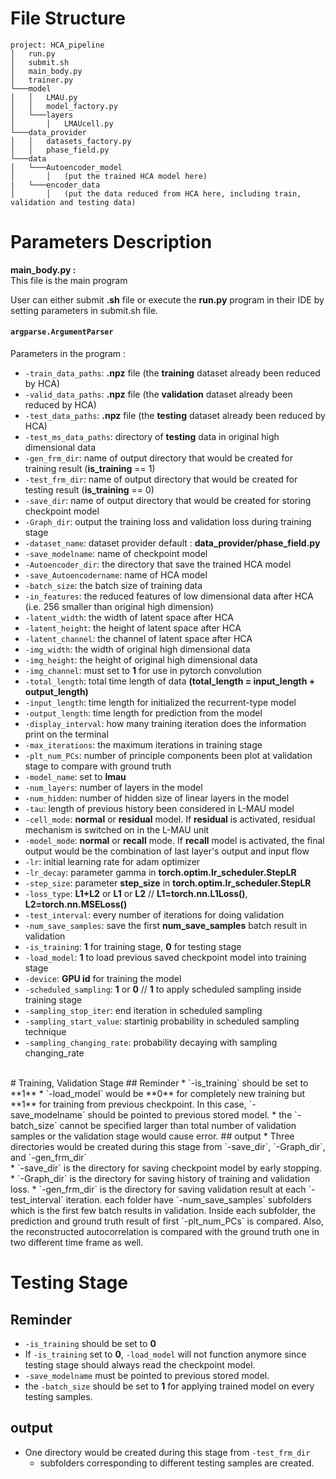 # File Structure
```
project: HCA_pipeline
│   run.py
│   submit.sh
│   main_body.py
│   trainer.py 
└───model 
│   │   LMAU.py
│   │   model_factory.py
│   └───layers
│       │   LMAUcell.py   
└───data_provider
│   │   datasets_factory.py
│   │   phase_field.py
└───data
│   └───Autoencoder_model
│       │   (put the trained HCA model here)
|   └───encoder_data
│       │   (put the data reduced from HCA here, including train, validation and testing data)
```

# Parameters Description
**main_body.py :** <br> 
This file is the main program

User can either submit **.sh**  file or execute the **run.py** program in their IDE by setting parameters in submit.sh file.
<br>

#### `argparse.ArgumentParser`

Parameters in the program : <br>

- `-train_data_paths`: **.npz** file (the **training** dataset already been reduced by HCA)
- `-valid_data_paths`: **.npz** file (the **validation** dataset already been reduced by HCA)
- `-test_data_paths`: **.npz** file (the **testing** dataset already been reduced by HCA)
- `-test_ms_data_paths`: directory of **testing** data in original high dimensional data
- `-gen_frm_dir`: name of output directory that would be created for training result (**is_training** == 1)
- `-test_frm_dir`: name of output directory that would be created for testing result (**is_training** == 0)
- `-save_dir`: name of output directory that would be created for storing checkpoint model
- `-Graph_dir`: output the training loss and validation loss during training stage 
- `-dataset_name`: dataset provider  default : **data_provider/phase_field.py**
- `-save_modelname`: name of checkpoint model
- `-Autoencoder_dir`: the directory that save the trained HCA model
- `-save_Autoencodername`: name of HCA model
- `-batch_size`: the batch size of training data
- `-in_features`: the reduced features of low dimensional data after HCA (i.e. 256 smaller than original high dimension)
- `-latent_width`: the width of latent space after HCA
- `-latent_height`: the height of latent space after HCA
- `-latent_channel`: the channel of latent space after HCA
- `-img_width`: the width of original high dimensional data
- `-img_height`: the height of original high dimensional data
- `-img_channel`: must set to **1** for use in pytorch convolution
- `-total_length`: total time length of data **(total_length = input_length + output_length)**
- `-input_length`: time length for initialized the recurrent-type model 
- `-output_length`: time length for prediction from the model
- `-display_interval`: how many training iteration does the information print on the terminal
- `-max_iterations`: the maximum iterations in training stage
- `-plt_num_PCs`: number of principle components been plot at validation stage to compare with ground truth
- `-model_name`: set to **lmau**
- `-num_layers`: number of layers in the model
- `-num_hidden`: number of hidden size of linear layers in the model
- `-tau`: length of previous history been considered in L-MAU model
- `-cell_mode`: **normal** or **residual** model. If **residual** is activated, residual mechanism is switched on in the L-MAU unit
- `-model_mode`: **normal** or **recall** mode. If **recall** model is activated, the final output would be the combination of last layer's output and input flow
- `-lr`: initial learning rate for adam optimizer 
- `-lr_decay`: parameter gamma in **torch.optim.lr_scheduler.StepLR**
- `-step_size`: parameter **step_size** in **torch.optim.lr_scheduler.StepLR**
- `-loss_type`: **L1+L2** or **L1** or **L2** // **L1=torch.nn.L1Loss()**, **L2=torch.nn.MSELoss()**
- `-test_interval`: every number of iterations for doing validation
- `-num_save_samples`: save the first **num_save_samples** batch result in validation
- `-is_training`: **1** for training stage, **0** for testing stage
- `-load_model`: **1** to load previous saved checkpoint model into training stage
- `-device`: **GPU id** for training the model
- `-scheduled_sampling`: **1** or **0** // **1** to apply scheduled sampling inside training stage
- `-sampling_stop_iter`: end iteration in scheduled sampling
- `-sampling_start_value`: startinig probability in scheduled sampling technique 
- `-sampling_changing_rate`: probability decaying with sampling changing_rate
<br>
# Training, Validation Stage
## Reminder
* `-is_training` should be set to **1**
* `-load_model` would be **0** for completely new training but **1** for training from previous checkpoint. In this case,  `-save_modelname` should be pointed to previous stored model.
* the `-batch_size` cannot be specified larger than total number of validation samples or the validation stage would cause error.
## output
* Three directories would be created during this stage from `-save_dir`, `-Graph_dir`, and `-gen_frm_dir` <br>
    * `-save_dir` is the directory for saving checkpoint model by early stopping.
    * `-Graph_dir` is the directory for saving history of training and validation loss.
    * `-gen_frm_dir` is the directory for saving validation result at each `-test_interval` iteration. each folder have `-num_save_samples` subfolders which is the first few batch results in validation. Inside each subfolder, the prediction and ground truth result of first `-plt_num_PCs` is compared. Also, the reconstructed autocorrelation is compared with the ground truth one in two different time frame as well.

# Testing Stage
## Reminder
* `-is_training` should be set to **0**
* If `-is_training` set to **0**, `-load_model` will not function anymore since testing stage should always read the checkpoint model.
* `-save_modelname` must be pointed to previous stored model.
* the `-batch_size` should be set to **1** for applying trained model on every testing samples.
## output
* One directory would be created during this stage from `-test_frm_dir`
    * subfolders corresponding to different testing samples are created.

